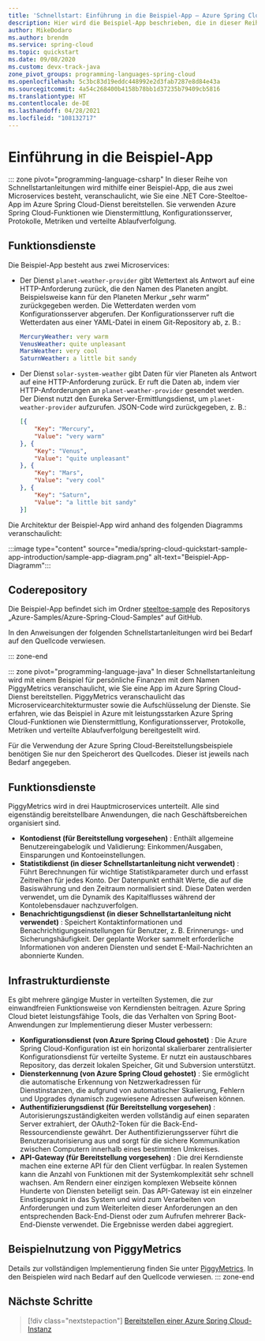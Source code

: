 ```yaml
---
title: 'Schnellstart: Einführung in die Beispiel-App – Azure Spring Cloud'
description: Hier wird die Beispiel-App beschrieben, die in dieser Reihe von Schnellstartanleitungen für die Bereitstellung in Azure Spring Cloud verwendet wird.
author: MikeDodaro
ms.author: brendm
ms.service: spring-cloud
ms.topic: quickstart
ms.date: 09/08/2020
ms.custom: devx-track-java
zone_pivot_groups: programming-languages-spring-cloud
ms.openlocfilehash: 5c3bc83d19eddc448992e2d3fab7287e8d84e43a
ms.sourcegitcommit: 4a54c268400b4158b78bb1d37235b79409cb5816
ms.translationtype: HT
ms.contentlocale: de-DE
ms.lasthandoff: 04/28/2021
ms.locfileid: "108132717"
---
```

# <a name="introduction-to-the-sample-app"></a>Einführung in die Beispiel-App

::: zone pivot="programming-language-csharp"
In dieser Reihe von Schnellstartanleitungen wird mithilfe einer Beispiel-App, die aus zwei Microservices besteht, veranschaulicht, wie Sie eine .NET Core-Steeltoe-App im Azure Spring Cloud-Dienst bereitstellen. Sie verwenden Azure Spring Cloud-Funktionen wie Dienstermittlung, Konfigurationsserver, Protokolle, Metriken und verteilte Ablaufverfolgung.

## <a name="functional-services"></a>Funktionsdienste

Die Beispiel-App besteht aus zwei Microservices:

* Der Dienst `planet-weather-provider` gibt Wettertext als Antwort auf eine HTTP-Anforderung zurück, die den Namen des Planeten angibt. Beispielsweise kann für den Planeten Merkur „sehr warm“ zurückgegeben werden. Die Wetterdaten werden vom Konfigurationsserver abgerufen. Der Konfigurationsserver ruft die Wetterdaten aus einer YAML-Datei in einem Git-Repository ab, z. B.:

  ```yaml
  MercuryWeather: very warm
  VenusWeather: quite unpleasant
  MarsWeather: very cool
  SaturnWeather: a little bit sandy
  ```

* Der Dienst `solar-system-weather` gibt Daten für vier Planeten als Antwort auf eine HTTP-Anforderung zurück. Er ruft die Daten ab, indem vier HTTP-Anforderungen an `planet-weather-provider` gesendet werden. Der Dienst nutzt den Eureka Server-Ermittlungsdienst, um `planet-weather-provider` aufzurufen. JSON-Code wird zurückgegeben, z. B.:

  ```json
  [{
      "Key": "Mercury",
      "Value": "very warm"
  }, {
      "Key": "Venus",
      "Value": "quite unpleasant"
  }, {
      "Key": "Mars",
      "Value": "very cool"
  }, {
      "Key": "Saturn",
      "Value": "a little bit sandy"
  }]
  ```

Die Architektur der Beispiel-App wird anhand des folgenden Diagramms veranschaulicht:

:::image type="content" source="media/spring-cloud-quickstart-sample-app-introduction/sample-app-diagram.png" alt-text="Beispiel-App-Diagramm":::

## <a name="code-repository"></a>Coderepository

Die Beispiel-App befindet sich im Ordner [steeltoe-sample](https://github.com/Azure-Samples/Azure-Spring-Cloud-Samples/tree/master/steeltoe-sample) des Repositorys „Azure-Samples/Azure-Spring-Cloud-Samples“ auf GitHub.

In den Anweisungen der folgenden Schnellstartanleitungen wird bei Bedarf auf den Quellcode verwiesen.

::: zone-end

::: zone pivot="programming-language-java"
In dieser Schnellstartanleitung wird mit einem Beispiel für persönliche Finanzen mit dem Namen PiggyMetrics veranschaulicht, wie Sie eine App im Azure Spring Cloud-Dienst bereitstellen. PiggyMetrics veranschaulicht das Microservicearchitekturmuster sowie die Aufschlüsselung der Dienste. Sie erfahren, wie das Beispiel in Azure mit leistungsstarken Azure Spring Cloud-Funktionen wie Dienstermittlung, Konfigurationsserver, Protokolle, Metriken und verteilte Ablaufverfolgung bereitgestellt wird.

Für die Verwendung der Azure Spring Cloud-Bereitstellungsbeispiele benötigen Sie nur den Speicherort des Quellcodes. Dieser ist jeweils nach Bedarf angegeben.

## <a name="functional-services"></a>Funktionsdienste

PiggyMetrics wird in drei Hauptmicroservices unterteilt. Alle sind eigenständig bereitstellbare Anwendungen, die nach Geschäftsbereichen organisiert sind.

* **Kontodienst (für Bereitstellung vorgesehen)** : Enthält allgemeine Benutzereingabelogik und Validierung: Einkommen/Ausgaben, Einsparungen und Kontoeinstellungen.
* **Statistikdienst (in dieser Schnellstartanleitung nicht verwendet)** : Führt Berechnungen für wichtige Statistikparameter durch und erfasst Zeitreihen für jedes Konto. Der Datenpunkt enthält Werte, die auf die Basiswährung und den Zeitraum normalisiert sind. Diese Daten werden verwendet, um die Dynamik des Kapitalflusses während der Kontolebensdauer nachzuverfolgen.
* **Benachrichtigungsdienst (in dieser Schnellstartanleitung nicht verwendet)** : Speichert Kontaktinformationen und Benachrichtigungseinstellungen für Benutzer, z. B. Erinnerungs- und Sicherungshäufigkeit. Der geplante Worker sammelt erforderliche Informationen von anderen Diensten und sendet E-Mail-Nachrichten an abonnierte Kunden.

## <a name="infrastructure-services"></a>Infrastrukturdienste

Es gibt mehrere gängige Muster in verteilten Systemen, die zur einwandfreien Funktionsweise von Kerndiensten beitragen. Azure Spring Cloud bietet leistungsfähige Tools, die das Verhalten von Spring Boot-Anwendungen zur Implementierung dieser Muster verbessern: 

* **Konfigurationsdienst (von Azure Spring Cloud gehostet)** : Die Azure Spring Cloud-Konfiguration ist ein horizontal skalierbarer zentralisierter Konfigurationsdienst für verteilte Systeme. Er nutzt ein austauschbares Repository, das derzeit lokalen Speicher, Git und Subversion unterstützt.
* **Diensterkennung (von Azure Spring Cloud gehostet)** : Sie ermöglicht die automatische Erkennung von Netzwerkadressen für Dienstinstanzen, die aufgrund von automatischer Skalierung, Fehlern und Upgrades dynamisch zugewiesene Adressen aufweisen können.
* **Authentifizierungsdienst (für Bereitstellung vorgesehen)** : Autorisierungszuständigkeiten werden vollständig auf einen separaten Server extrahiert, der OAuth2-Token für die Back-End-Ressourcendienste gewährt. Der Authentifizierungsserver führt die Benutzerautorisierung aus und sorgt für die sichere Kommunikation zwischen Computern innerhalb eines bestimmten Umkreises.
* **API-Gateway (für Bereitstellung vorgesehen)** : Die drei Kerndienste machen eine externe API für den Client verfügbar. In realen Systemen kann die Anzahl von Funktionen mit der Systemkomplexität sehr schnell wachsen. Am Rendern einer einzigen komplexen Webseite können Hunderte von Diensten beteiligt sein. Das API-Gateway ist ein einzelner Einstiegspunkt in das System und wird zum Verarbeiten von Anforderungen und zum Weiterleiten dieser Anforderungen an den entsprechenden Back-End-Dienst oder zum Aufrufen mehrerer Back-End-Dienste verwendet. Die Ergebnisse werden dabei aggregiert. 

## <a name="sample-usage-of-piggymetrics"></a>Beispielnutzung von PiggyMetrics

Details zur vollständigen Implementierung finden Sie unter [PiggyMetrics](https://github.com/Azure-Samples/piggymetrics). In den Beispielen wird nach Bedarf auf den Quellcode verwiesen.
::: zone-end

## <a name="next-steps"></a>Nächste Schritte

> [!div class="nextstepaction"]
> [Bereitstellen einer Azure Spring Cloud-Instanz](./quickstart-provision-service-instance.md)